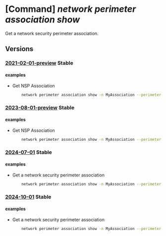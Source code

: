 # [Command] _network perimeter association show_

Get a network security perimeter association.

## Versions

### [2021-02-01-preview](/Resources/mgmt-plane/L3N1YnNjcmlwdGlvbnMve30vcmVzb3VyY2Vncm91cHMve30vcHJvdmlkZXJzL21pY3Jvc29mdC5uZXR3b3JrL25ldHdvcmtzZWN1cml0eXBlcmltZXRlcnMve30vcmVzb3VyY2Vhc3NvY2lhdGlvbnMve30=/2021-02-01-preview.xml) **Stable**

<!-- mgmt-plane /subscriptions/{}/resourcegroups/{}/providers/microsoft.network/networksecurityperimeters/{}/resourceassociations/{} 2021-02-01-preview -->

#### examples

- Get NSP Association
    ```bash
        network perimeter association show -n MyAssociation --perimeter-name MyPerimeter -g MyResourceGroup
    ```

### [2023-08-01-preview](/Resources/mgmt-plane/L3N1YnNjcmlwdGlvbnMve30vcmVzb3VyY2Vncm91cHMve30vcHJvdmlkZXJzL21pY3Jvc29mdC5uZXR3b3JrL25ldHdvcmtzZWN1cml0eXBlcmltZXRlcnMve30vcmVzb3VyY2Vhc3NvY2lhdGlvbnMve30=/2023-08-01-preview.xml) **Stable**

<!-- mgmt-plane /subscriptions/{}/resourcegroups/{}/providers/microsoft.network/networksecurityperimeters/{}/resourceassociations/{} 2023-08-01-preview -->

#### examples

- Get NSP Association
    ```bash
        network perimeter association show -n MyAssociation --perimeter-name MyPerimeter -g MyResourceGroup
    ```

### [2024-07-01](/Resources/mgmt-plane/L3N1YnNjcmlwdGlvbnMve30vcmVzb3VyY2Vncm91cHMve30vcHJvdmlkZXJzL21pY3Jvc29mdC5uZXR3b3JrL25ldHdvcmtzZWN1cml0eXBlcmltZXRlcnMve30vcmVzb3VyY2Vhc3NvY2lhdGlvbnMve30=/2024-07-01.xml) **Stable**

<!-- mgmt-plane /subscriptions/{}/resourcegroups/{}/providers/microsoft.network/networksecurityperimeters/{}/resourceassociations/{} 2024-07-01 -->

#### examples

- Get a network security perimeter association
    ```bash
        network perimeter association show -n MyAssociation --perimeter-name MyPerimeter -g MyResourceGroup
    ```

### [2024-10-01](/Resources/mgmt-plane/L3N1YnNjcmlwdGlvbnMve30vcmVzb3VyY2Vncm91cHMve30vcHJvdmlkZXJzL21pY3Jvc29mdC5uZXR3b3JrL25ldHdvcmtzZWN1cml0eXBlcmltZXRlcnMve30vcmVzb3VyY2Vhc3NvY2lhdGlvbnMve30=/2024-10-01.xml) **Stable**

<!-- mgmt-plane /subscriptions/{}/resourcegroups/{}/providers/microsoft.network/networksecurityperimeters/{}/resourceassociations/{} 2024-10-01 -->

#### examples

- Get a network security perimeter association
    ```bash
        network perimeter association show -n MyAssociation --perimeter-name MyPerimeter -g MyResourceGroup
    ```
